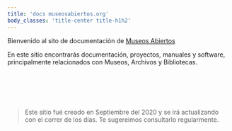 ```yaml
---
title: 'docs museosabiertos.org'
body_classes: 'title-center title-h1h2'
---
```


Bienvenido al sito de documentación de [Museos Abiertos](https://museosabiertos.org)

En este sitio encontrarás documentación, proyectos, manuales y software, principalmente relacionados con Museos, Archivos y Bibliotecas.

<br/><br/><br/><br/>


> Este sitio fué creado en Septiembre del 2020 y se irá actualizando con el correr de los días. Te sugereimos consultarlo regularmente.
